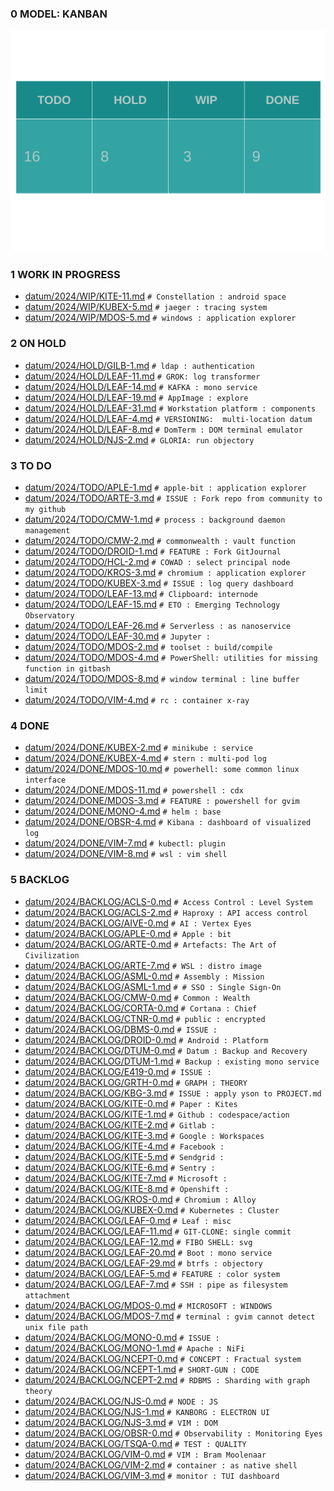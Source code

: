 
### 0 MODEL: KANBAN

![dashboard.set.svg](./.media/dashboard.set.svg)

### 1 WORK IN PROGRESS

- [datum/2024/WIP/KITE-11.md](datum/2024/WIP/KITE-11.md)   ```# Constellation : android space```
- [datum/2024/WIP/KUBEX-5.md](datum/2024/WIP/KUBEX-5.md)   ```# jaeger : tracing system```
- [datum/2024/WIP/MDOS-5.md](datum/2024/WIP/MDOS-5.md)   ```# windows : application explorer```

### 2 ON HOLD

- [datum/2024/HOLD/GILB-1.md](datum/2024/HOLD/GILB-1.md)   ```# ldap : authentication```
- [datum/2024/HOLD/LEAF-11.md](datum/2024/HOLD/LEAF-11.md)   ```# GROK: log transformer```
- [datum/2024/HOLD/LEAF-14.md](datum/2024/HOLD/LEAF-14.md)   ```# KAFKA : mono service```
- [datum/2024/HOLD/LEAF-19.md](datum/2024/HOLD/LEAF-19.md)   ```# AppImage : explore```
- [datum/2024/HOLD/LEAF-31.md](datum/2024/HOLD/LEAF-31.md)   ```# Workstation platform : components```
- [datum/2024/HOLD/LEAF-4.md](datum/2024/HOLD/LEAF-4.md)   ```# VERSIONING:  multi-location datum```
- [datum/2024/HOLD/LEAF-8.md](datum/2024/HOLD/LEAF-8.md)   ```# DomTerm : DOM terminal emulator```
- [datum/2024/HOLD/NJS-2.md](datum/2024/HOLD/NJS-2.md)   ```# GLORIA: run objectory```

### 3 TO DO

- [datum/2024/TODO/APLE-1.md](datum/2024/TODO/APLE-1.md)   ```# apple-bit : application explorer```
- [datum/2024/TODO/ARTE-3.md](datum/2024/TODO/ARTE-3.md)   ```# ISSUE : Fork repo from community to my github```
- [datum/2024/TODO/CMW-1.md](datum/2024/TODO/CMW-1.md)   ```# process : background daemon management```
- [datum/2024/TODO/CMW-2.md](datum/2024/TODO/CMW-2.md)   ```# commonwealth : vault function```
- [datum/2024/TODO/DROID-1.md](datum/2024/TODO/DROID-1.md)   ```# FEATURE : Fork GitJournal```
- [datum/2024/TODO/HCL-2.md](datum/2024/TODO/HCL-2.md)   ```# COWAD : select principal node```
- [datum/2024/TODO/KROS-3.md](datum/2024/TODO/KROS-3.md)   ```# chromium : application explorer```
- [datum/2024/TODO/KUBEX-3.md](datum/2024/TODO/KUBEX-3.md)   ```# ISSUE : log query dashboard```
- [datum/2024/TODO/LEAF-13.md](datum/2024/TODO/LEAF-13.md)   ```# Clipboard: internode```
- [datum/2024/TODO/LEAF-15.md](datum/2024/TODO/LEAF-15.md)   ```# ETO : Emerging Technology Observatory```
- [datum/2024/TODO/LEAF-26.md](datum/2024/TODO/LEAF-26.md)   ```# Serverless : as nanoservice```
- [datum/2024/TODO/LEAF-30.md](datum/2024/TODO/LEAF-30.md)   ```# Jupyter :```
- [datum/2024/TODO/MDOS-2.md](datum/2024/TODO/MDOS-2.md)   ```# toolset : build/compile```
- [datum/2024/TODO/MDOS-4.md](datum/2024/TODO/MDOS-4.md)   ```# PowerShell: utilities for missing function in gitbash```
- [datum/2024/TODO/MDOS-8.md](datum/2024/TODO/MDOS-8.md)   ```# window terminal : line buffer limit```
- [datum/2024/TODO/VIM-4.md](datum/2024/TODO/VIM-4.md)   ```# rc : container x-ray```

### 4 DONE

- [datum/2024/DONE/KUBEX-2.md](datum/2024/DONE/KUBEX-2.md)   ```# minikube : service```
- [datum/2024/DONE/KUBEX-4.md](datum/2024/DONE/KUBEX-4.md)   ```# stern : multi-pod log```
- [datum/2024/DONE/MDOS-10.md](datum/2024/DONE/MDOS-10.md)   ```# powerhell: some common linux interface```
- [datum/2024/DONE/MDOS-11.md](datum/2024/DONE/MDOS-11.md)   ```# powershell : cdx```
- [datum/2024/DONE/MDOS-3.md](datum/2024/DONE/MDOS-3.md)   ```# FEATURE : powershell for gvim```
- [datum/2024/DONE/MONO-4.md](datum/2024/DONE/MONO-4.md)   ```# helm : base```
- [datum/2024/DONE/OBSR-4.md](datum/2024/DONE/OBSR-4.md)   ```# Kibana : dashboard of visualized log```
- [datum/2024/DONE/VIM-7.md](datum/2024/DONE/VIM-7.md)   ```# kubectl: plugin```
- [datum/2024/DONE/VIM-8.md](datum/2024/DONE/VIM-8.md)   ```# wsl : vim shell```

### 5 BACKLOG

- [datum/2024/BACKLOG/ACLS-0.md](datum/2024/BACKLOG/ACLS-0.md)   ```# Access Control : Level System```
- [datum/2024/BACKLOG/ACLS-2.md](datum/2024/BACKLOG/ACLS-2.md)   ```# Haproxy : API access control```
- [datum/2024/BACKLOG/AIVE-0.md](datum/2024/BACKLOG/AIVE-0.md)   ```# AI : Vertex Eyes```
- [datum/2024/BACKLOG/APLE-0.md](datum/2024/BACKLOG/APLE-0.md)   ```# Apple : bit```
- [datum/2024/BACKLOG/ARTE-0.md](datum/2024/BACKLOG/ARTE-0.md)   ```# Artefacts: The Art of Civilization```
- [datum/2024/BACKLOG/ARTE-7.md](datum/2024/BACKLOG/ARTE-7.md)   ```# WSL : distro image```
- [datum/2024/BACKLOG/ASML-0.md](datum/2024/BACKLOG/ASML-0.md)   ```# Assembly : Mission```
- [datum/2024/BACKLOG/ASML-1.md](datum/2024/BACKLOG/ASML-1.md)   ```# # SSO : Single Sign-On```
- [datum/2024/BACKLOG/CMW-0.md](datum/2024/BACKLOG/CMW-0.md)   ```# Common : Wealth```
- [datum/2024/BACKLOG/CORTA-0.md](datum/2024/BACKLOG/CORTA-0.md)   ```# Cortana : Chief```
- [datum/2024/BACKLOG/CTNR-0.md](datum/2024/BACKLOG/CTNR-0.md)   ```# public : encrypted```
- [datum/2024/BACKLOG/DBMS-0.md](datum/2024/BACKLOG/DBMS-0.md)   ```# ISSUE :```
- [datum/2024/BACKLOG/DROID-0.md](datum/2024/BACKLOG/DROID-0.md)   ```# Android : Platform```
- [datum/2024/BACKLOG/DTUM-0.md](datum/2024/BACKLOG/DTUM-0.md)   ```# Datum : Backup and Recovery```
- [datum/2024/BACKLOG/DTUM-1.md](datum/2024/BACKLOG/DTUM-1.md)   ```# Backup : existing mono service```
- [datum/2024/BACKLOG/E419-0.md](datum/2024/BACKLOG/E419-0.md)   ```# ISSUE :```
- [datum/2024/BACKLOG/GRTH-0.md](datum/2024/BACKLOG/GRTH-0.md)   ```# GRAPH : THEORY```
- [datum/2024/BACKLOG/KBG-3.md](datum/2024/BACKLOG/KBG-3.md)   ```# ISSUE : apply yson to PROJECT.md```
- [datum/2024/BACKLOG/KITE-0.md](datum/2024/BACKLOG/KITE-0.md)   ```# Paper : Kites```
- [datum/2024/BACKLOG/KITE-1.md](datum/2024/BACKLOG/KITE-1.md)   ```# Github : codespace/action```
- [datum/2024/BACKLOG/KITE-2.md](datum/2024/BACKLOG/KITE-2.md)   ```# Gitlab :```
- [datum/2024/BACKLOG/KITE-3.md](datum/2024/BACKLOG/KITE-3.md)   ```# Google : Workspaces```
- [datum/2024/BACKLOG/KITE-4.md](datum/2024/BACKLOG/KITE-4.md)   ```# Facebook :```
- [datum/2024/BACKLOG/KITE-5.md](datum/2024/BACKLOG/KITE-5.md)   ```# Sendgrid :```
- [datum/2024/BACKLOG/KITE-6.md](datum/2024/BACKLOG/KITE-6.md)   ```# Sentry :```
- [datum/2024/BACKLOG/KITE-7.md](datum/2024/BACKLOG/KITE-7.md)   ```# Microsoft :```
- [datum/2024/BACKLOG/KITE-8.md](datum/2024/BACKLOG/KITE-8.md)   ```# Openshift :```
- [datum/2024/BACKLOG/KROS-0.md](datum/2024/BACKLOG/KROS-0.md)   ```# Chromium : Alloy```
- [datum/2024/BACKLOG/KUBEX-0.md](datum/2024/BACKLOG/KUBEX-0.md)   ```# Kubernetes : Cluster```
- [datum/2024/BACKLOG/LEAF-0.md](datum/2024/BACKLOG/LEAF-0.md)   ```# Leaf : misc```
- [datum/2024/BACKLOG/LEAF-11.md](datum/2024/BACKLOG/LEAF-11.md)   ```# GIT-CLONE: single commit```
- [datum/2024/BACKLOG/LEAF-12.md](datum/2024/BACKLOG/LEAF-12.md)   ```# FIBO SHELL: svg```
- [datum/2024/BACKLOG/LEAF-20.md](datum/2024/BACKLOG/LEAF-20.md)   ```# Boot : mono service```
- [datum/2024/BACKLOG/LEAF-29.md](datum/2024/BACKLOG/LEAF-29.md)   ```# btrfs : objectory```
- [datum/2024/BACKLOG/LEAF-5.md](datum/2024/BACKLOG/LEAF-5.md)   ```# FEATURE : color system```
- [datum/2024/BACKLOG/LEAF-7.md](datum/2024/BACKLOG/LEAF-7.md)   ```# SSH : pipe as filesystem attachment```
- [datum/2024/BACKLOG/MDOS-0.md](datum/2024/BACKLOG/MDOS-0.md)   ```# MICROSOFT : WINDOWS```
- [datum/2024/BACKLOG/MDOS-7.md](datum/2024/BACKLOG/MDOS-7.md)   ```# terminal : gvim cannot detect unix file path```
- [datum/2024/BACKLOG/MONO-0.md](datum/2024/BACKLOG/MONO-0.md)   ```# ISSUE :```
- [datum/2024/BACKLOG/MONO-1.md](datum/2024/BACKLOG/MONO-1.md)   ```# Apache : NiFi```
- [datum/2024/BACKLOG/NCEPT-0.md](datum/2024/BACKLOG/NCEPT-0.md)   ```# CONCEPT : Fractual system```
- [datum/2024/BACKLOG/NCEPT-1.md](datum/2024/BACKLOG/NCEPT-1.md)   ```# SHORT-GUN : CODE```
- [datum/2024/BACKLOG/NCEPT-2.md](datum/2024/BACKLOG/NCEPT-2.md)   ```# RDBMS : Sharding with graph theory```
- [datum/2024/BACKLOG/NJS-0.md](datum/2024/BACKLOG/NJS-0.md)   ```# NODE : JS```
- [datum/2024/BACKLOG/NJS-1.md](datum/2024/BACKLOG/NJS-1.md)   ```# KANBORG : ELECTRON UI```
- [datum/2024/BACKLOG/NJS-3.md](datum/2024/BACKLOG/NJS-3.md)   ```# VIM : DOM```
- [datum/2024/BACKLOG/OBSR-0.md](datum/2024/BACKLOG/OBSR-0.md)   ```# Observability : Monitoring Eyes```
- [datum/2024/BACKLOG/TSQA-0.md](datum/2024/BACKLOG/TSQA-0.md)   ```# TEST : QUALITY```
- [datum/2024/BACKLOG/VIM-0.md](datum/2024/BACKLOG/VIM-0.md)   ```# VIM : Bram Moolenaar ```
- [datum/2024/BACKLOG/VIM-2.md](datum/2024/BACKLOG/VIM-2.md)   ```# container : as native shell```
- [datum/2024/BACKLOG/VIM-3.md](datum/2024/BACKLOG/VIM-3.md)   ```# monitor : TUI dashboard```
